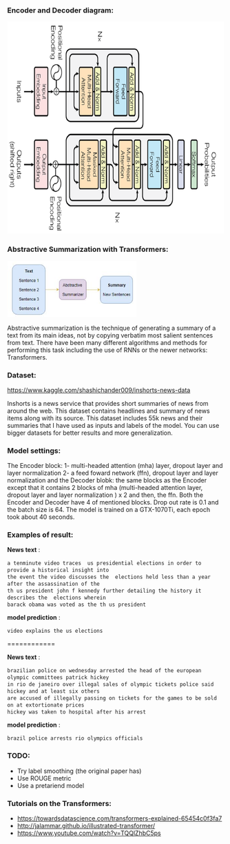 ### Encoder and Decoder diagram:

<img src= transformer.png  width = "693" height = "492" alt="centered image">

### Abstractive Summarization with Transformers:

<img src= abstractivesum.jpg  width = "300" height = "130">

Abstractive summarization is the technique of generating a summary of a text from its main ideas, not by copying verbatim most salient sentences from text. There have been many different algorithms and methods for performing this task including the use of RNNs or the newer networks: Transformers. 

### Dataset:

https://www.kaggle.com/shashichander009/inshorts-news-data

Inshorts is a news service that provides short summaries of news from around the web. This dataset contains headlines and summary of news items along with its source. This dataset includes 55k news and their summaries that I have used as inputs and labels of the model. You can use bigger datasets for better results and more generalization.

### Model settings:

The Encoder block: 1- multi-headed attention (mha) layer, dropout layer and layer normalization 2- a feed foward network (ffn), dropout layer and layer normalization
and the Decoder blobk:  the same blocks as the Encoder except that it contains 2 blocks of mha (multi-headed attention layer, dropout layer and layer normalization  ) x 2 and then, the ffn. Both the Encoder and Decoder have 4 of mentioned blocks. Drop out rate is 0.1 and the batch size is 64. The model is trained on a GTX-1070Ti, each epoch took about 40 seconds.

### Examples of result:

**News text** :
```
a tenminute video traces  us presidential elections in order to provide a historical insight into
the event the video discusses the  elections held less than a year after the assassination of the
th us president john f kennedy further detailing the history it describes the  elections wherein
barack obama was voted as the th us president
```
**model prediction** : 
```
video explains the us elections
```

============

**News text** :
```
brazilian police on wednesday arrested the head of the european olympic committees patrick hickey
in rio de janeiro over illegal sales of olympic tickets police said hickey and at least six others
are accused of illegally passing on tickets for the games to be sold on at extortionate prices 
hickey was taken to hospital after his arrest
```
**model prediction** :
```
brazil police arrests rio olympics officials
```


### TODO:
* Try label smoothing (the original paper has)
* Use ROUGE metric
* Use a pretariend model 

### Tutorials on the Transformers:

* https://towardsdatascience.com/transformers-explained-65454c0f3fa7
* http://jalammar.github.io/illustrated-transformer/
* https://www.youtube.com/watch?v=TQQlZhbC5ps
